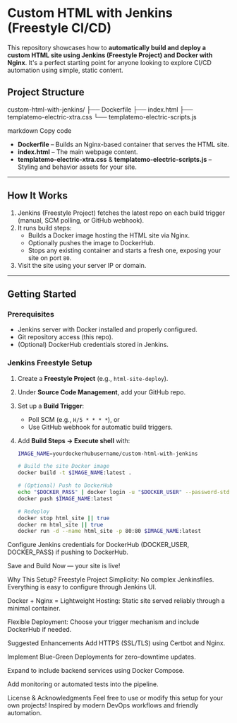# Custom HTML with Jenkins (Freestyle CI/CD)

This repository showcases how to **automatically build and deploy a custom HTML site using Jenkins (Freestyle Project) and Docker with Nginx**. It's a perfect starting point for anyone looking to explore CI/CD automation using simple, static content.

##  Project Structure

custom-html-with-jenkins/
├── Dockerfile
├── index.html
├── templatemo-electric-xtra.css
└── templatemo-electric-scripts.js

markdown
Copy code

- **Dockerfile** – Builds an Nginx-based container that serves the HTML site.
- **index.html** – The main webpage content.
- **templatemo-electric-xtra.css** & **templatemo-electric-scripts.js** – Styling and behavior assets for your site.

---

##  How It Works

1. Jenkins (Freestyle Project) fetches the latest repo on each build trigger (manual, SCM polling, or GitHub webhook).
2. It runs build steps:
   - Builds a Docker image hosting the HTML site via Nginx.
   - Optionally pushes the image to DockerHub.
   - Stops any existing container and starts a fresh one, exposing your site on port `80`.
3. Visit the site using your server IP or domain.

---

##  Getting Started

### Prerequisites
- Jenkins server with Docker installed and properly configured.
- Git repository access (this repo).
- (Optional) DockerHub credentials stored in Jenkins.

### Jenkins Freestyle Setup
1. Create a **Freestyle Project** (e.g., `html-site-deploy`).
2. Under **Source Code Management**, add your GitHub repo.
3. Set up a **Build Trigger**:
   - Poll SCM (e.g., `H/5 * * * *`), or
   - Use GitHub webhook for automatic build triggers.
4. Add **Build Steps → Execute shell** with:

   ```bash
   IMAGE_NAME=yourdockerhubusername/custom-html-with-jenkins

   # Build the site Docker image
   docker build -t $IMAGE_NAME:latest .

   # (Optional) Push to DockerHub
   echo "$DOCKER_PASS" | docker login -u "$DOCKER_USER" --password-stdin
   docker push $IMAGE_NAME:latest

   # Redeploy
   docker stop html_site || true
   docker rm html_site || true
   docker run -d --name html_site -p 80:80 $IMAGE_NAME:latest
Configure Jenkins credentials for DockerHub (DOCKER_USER, DOCKER_PASS) if pushing to DockerHub.

Save and Build Now — your site is live!

Why This Setup?
Freestyle Project Simplicity: No complex Jenkinsfiles. Everything is easy to configure through Jenkins UI.

Docker + Nginx = Lightweight Hosting: Static site served reliably through a minimal container.

Flexible Deployment: Choose your trigger mechanism and include DockerHub if needed.

Suggested Enhancements
Add HTTPS (SSL/TLS) using Certbot and Nginx.

Implement Blue-Green Deployments for zero-downtime updates.

Expand to include backend services using Docker Compose.

Add monitoring or automated tests into the pipeline.

License & Acknowledgments
Feel free to use or modify this setup for your own projects! Inspired by modern DevOps workflows and friendly automation.
